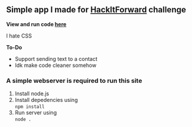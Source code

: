 ## Simple app I made for [HackItForward](https://hackitforward.com/challenge/20/#searchModalDialog) challenge  

**View and run code [here](https://KuriusChatApp-1.3gigs.repl.co)**

I hate CSS

**To-Do**
- Support sending text to a contact
- Idk make code cleaner somehow

### A simple webserver is required to run this site
1. Install node.js
2. Install depedencies using  
```npm install```
3. Run server using  
```node .```
 